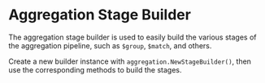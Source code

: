 # Aggregation Stage Builder
The aggregation stage builder is used to easily build the various stages of the aggregation pipeline, such as `$group`, `$match`, and others.

Create a new builder instance with `aggregation.NewStageBuilder()`, then use the corresponding methods to build the stages.